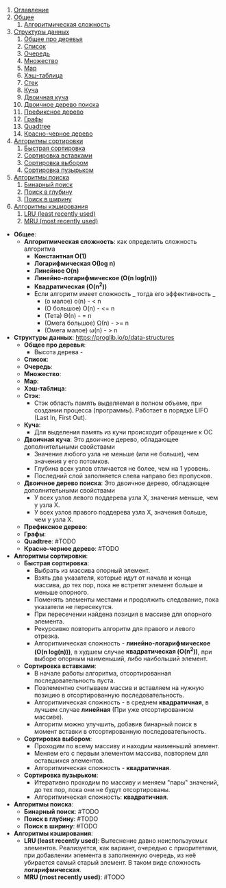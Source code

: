 1. [Оглавление](README.md)
1. [Общее](#1)
    1. [Алгоритмическая сложность](#1.1)
1. [Структуры данных](#2)
    1. [Общее про деревья](#2.0)
    1. [Список](#2.1)
    1. [Очередь](#2.2)
    1. [Множество](#2.3)
    1. [Map](#2.4)
    1. [Хэш-таблица](#2.5)
    1. [Стек](#2.6)
    1. [Куча](#2.7)
    1. [Двоичная куча](#2.8)
    1. [Двоичное дерево поиска](#2.9)
    1. [Префиксное дерево](#2.10)
    1. [Графы](#2.11)
    1. [Quadtree](#2.12)
    1. [Красно-черное дерево](#2.13)
1. [Алгоритмы сортировки](#3)
    1. [Быстрая сортировка](#3.1)
    1. [Сортировка вставками](#3.2)
    1. [Сортировка выбором](#3.3)
    1. [Сортировка пузырьком](#3.4)
1. [Алгоритмы поиска](#4)
    1. [Бинарный поиск](#4.1)
    1. [Поиск в глубину](#4.2)
    1. [Поиск в ширину](#4.3)
1. [Алгоритмы кэширования](#5)
    1. [LRU (least recently used)](#5.1)
    1. [MRU (most recently used)](#5.2)

* **Общее**: <a name="1"></a>
    * **Алгоритмическая сложность**: <a name="1.1"></a> как определить сложность алгоритма 
        * **Константная O(1)**
        * **Логарифмическая О(log n)**
        * **Линейное O(n)**
        * **Линейно-логарифмическое (O(n log(n)))**
        * **Квадратическая (O(n<sup>2</sup>))**
        * Если алгоритм имеет сложность _ тогда его эффективность _
            * (о малое) o(n) - < n
            * (О большое) O(n) - <= n
            * (Тета) Θ(n) - = n
            * (Омега большое) Ω(n) - >= n
            * (Омега малое) ω(n) - > n
* **Структуры данных**: <a name="2"></a> https://proglib.io/p/data-structures
    * **Общее про деревья**: <a name="2.0"></a> 
        * Высота дерева - 
    * **Список**: <a name="2.1"></a>
    * **Очередь**: <a name="2.2"></a>
    * **Множество**: <a name="2.3"></a>
    * **Map**: <a name="2.4"></a>
    * **Хэш-таблица**: <a name="2.5"></a>
    * **Стэк**: <a name="2.6"></a>
        * Стэк область память выделяемая в полном объеме, при создании процесса (программы). Работает в порядке LIFO (Last In, First Out).
    * **Куча**: <a name="2.7"></a>
        * Для выделения память из кучи происходит обращение к ОС
    * **Двоичная куча**: <a name="2.8"></a> Это двоичное дерево, обладающее дополнительными свойствами 
        * Значение любого узла не меньше (или не больше), чем значения у его потомков.
        * Глубина всех узлов отличается не более, чем на 1 уровень.
        * Последний слой заполняется слева направо без пропусков.
    * **Двоичное дерево поиска**: <a name="2.9"></a> Это двоичное дерево, обладающее дополнительными свойствами 
        * У всех узлов левого поддерева узла Х, значения меньше, чем у узла Х. 
        * У всех узлов правого поддерева узла Х, значения больше, чем у узла Х.
    * **Префиксное дерево**: <a name="2.10"></a>
    * **Графы**: <a name="2.11"></a>
    * **Quadtree**: <a name="2.12"></a> #TODO
    * **Красно-черное дерево**: <a name="2.13"></a> #TODO
* **Алгоритмы сортировки**: <a name="3"></a>
    * **Быстрая сортировка**: <a name="3.1"></a>
        * Выбрать из массива опорный элемент.
        * Взять два указателя, которые идут от начала и конца массива, до тех пор, пока не встретят элемент больше и меньше опорного.
        * Поменять элементы местами и продолжить следование, пока указатели не пересекутся.
        * При пересечении найдена позиция в массиве для опорного элемента.
        * Рекурсивно повторить алгоритм для правого и левого отрезка.
        * Алгоритмическая сложность - **линейно-логарифмическое (O(n log(n)))**, в худшем случае **квадратическая (O(n<sup>2</sup>))**, при выборе опорным наименьший, либо наибольший элемент.
    * **Сортировка вставками**: <a name="3.2"></a>
        * В начале работы алгоритма, отсортированная последовательность пуста.
        * Поэлементно считываем массив и вставляем на нужную позицию в отсортированную последовательность.
        * Алгоритмическая сложность - в среднем **квадратичная**, в лучшем случае **линейная** (При уже отсортированном массиве).
        * Алгоритм можно улучшить, добавив бинарный поиск в момент вставки в отсортированную последовательность.
    * **Сортировка выбором**: <a name="3.3"></a>
        * Проходим по всему массиву и находим наименьший элемент.
        * Меняем его с первым элементом массива, повторяем для оставшихся элементов.
        * Алгоритмическая сложность - **квадратичная**.
    * **Сортировка пузырьком**: <a name="3.4"></a>
        * Итеративно проходим по массиву и меняем "пары" значений, до тех пор, пока они не будут отсортированы.
        * Алгоритмическая сложность: **квадратичная**.
* **Алгоритмы поиска**: <a name="4"></a>
    * **Бинарный поиск**: <a name="4.1"></a> #TODO
    * **Поиск в глубину**: <a name="4.2"></a> #TODO
    * **Поиск в ширину**: <a name="4.3"></a> #TODO
* **Алгоритмы кэширования**: <a name="5"></a>
    * **LRU (least recently used)**: <a name="5.1"></a> Вытеснение давно неиспользуемых элементов. Реализуется, как вариант, очередью с приоритетами, при добавлении элемента в заполненную очередь, из неё убирается самый старый элемент. В таком виде сложность **логарифмическая**.
    * **MRU (most recently used)**: <a name="5.2"></a> #TODO